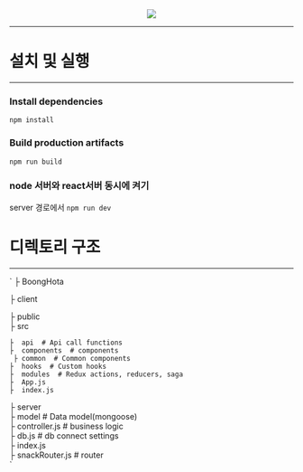<div width="147px" align="center" >
<img src="https://media.vlpt.us/images/dolarge/post/0f4e3ed7-c07c-4e48-afea-dba71b3b306b/logo.png" />
</div>

***
# 설치 및 실행
***
### Install dependencies
`npm install`

### Build production artifacts
`npm run build`

### node 서버와 react서버 동시에 켜기
server 경로에서
`npm run dev`


# 디렉토리 구조
***
`
├  BoongHota  

 ├ client  
 
  ├  public  
  ├  src  
  
    ├  api  # Api call functions  
    ├  components  # components  
     ├ common  # Common components  
    ├  hooks  # Custom hooks  
    ├  modules  # Redux actions, reducers, saga  
    ├  App.js  
    ├  index.js    
 ├ server  
  ├ model # Data model(mongoose)  
  ├ controller.js # business logic  
  ├ db.js # db connect settings  
  ├ index.js  
  ├ snackRouter.js # router  
`
